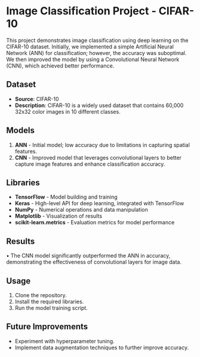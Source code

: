 # Image Classification Project - CIFAR-10 
This project demonstrates image classification using deep learning on the CIFAR-10 dataset. Initially, we implemented a simple Artificial Neural Network (ANN) for classification; however, the accuracy was suboptimal. We then improved the model by using a Convolutional Neural Network (CNN), which achieved better performance.

## Dataset 
* **Source**: CIFAR-10
* **Description**: CIFAR-10 is a widely used dataset that contains 60,000 32x32 color images in 10 different classes.

 ## Models
 1. **ANN** - Initial model; low accuracy due to limitations in capturing spatial features.
 2. **CNN** - Improved model that leverages convolutional layers to better capture image features and enhance classification accuracy.

 ## Libraries 
* **TensorFlow** - Model building and training
* **Keras** - High-level API for deep learning, integrated with TensorFlow
* **NumPy** - Numerical operations and data manipulation
* **Matplotlib** - Visualization of results 
* **scikit-learn.metrics** - Evaluation metrics for model performance

## Results
• The CNN model significantly outperformed the ANN in accuracy, demonstrating the effectiveness of convolutional layers for image data.

 ## Usage 
 1. Clone the repository.
 2. Install the required libraries.
 3. Run the model training script.

## Future Improvements
* Experiment with hyperparameter tuning.
* Implement data augmentation techniques to further improve accuracy.
